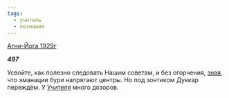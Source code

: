 ```yaml
---
tags:
  - учитель
  - познание
---
```

[Агни-Йога 1929г](https://127.0.0.1:4002/agni/1929)

___497___

Усвойте, как полезно следовать Нашим советам, и без огорчения, [зная](../../../tags/#познание), что эманации бури напрягают центры. Но под зонтиком Дуккар переждём. У [Учителя](../../../tags/#учитель) много дозоров.